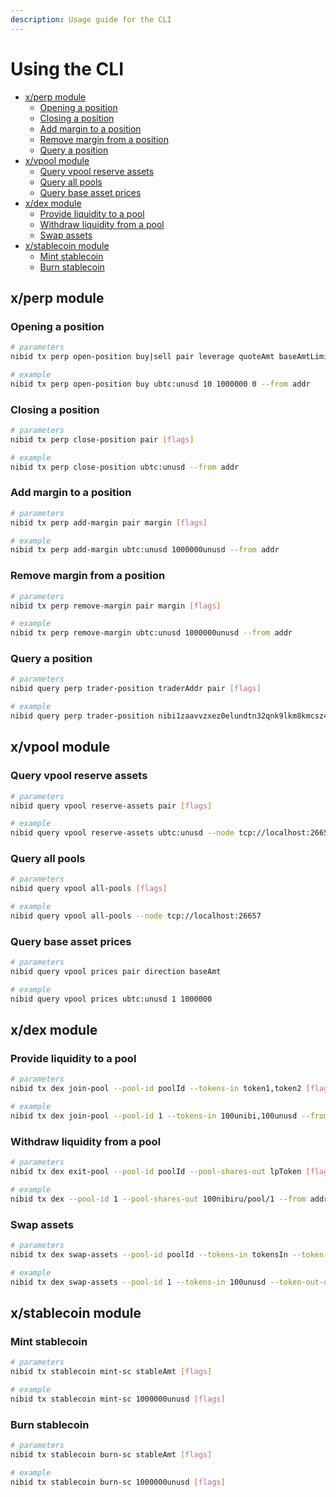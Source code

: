 ```yaml
---
description: Usage guide for the CLI
---
```


# Using the CLI                   <!-- omit in toc -->

- [x/perp module](#xperp-module)
  - [Opening a position](#opening-a-position)
  - [Closing a position](#closing-a-position)
  - [Add margin to a position](#add-margin-to-a-position)
  - [Remove margin from a position](#remove-margin-from-a-position)
  - [Query a position](#query-a-position)
- [x/vpool module](#xvpool-module)
  - [Query vpool reserve assets](#query-vpool-reserve-assets)
  - [Query all pools](#query-all-pools)
  - [Query base asset prices](#query-base-asset-prices)
- [x/dex module](#xdex-module)
  - [Provide liquidity to a pool](#provide-liquidity-to-a-pool)
  - [Withdraw liquidity from a pool](#withdraw-liquidity-from-a-pool)
  - [Swap assets](#swap-assets)
- [x/stablecoin module](#xstablecoin-module)
  - [Mint stablecoin](#mint-stablecoin)
  - [Burn stablecoin](#burn-stablecoin)

## x/perp module

### Opening a position

```bash
# parameters
nibid tx perp open-position buy|sell pair leverage quoteAmt baseAmtLimit [flags]

# example
nibid tx perp open-position buy ubtc:unusd 10 1000000 0 --from addr
```

### Closing a position

```bash
# parameters
nibid tx perp close-position pair [flags]

# example
nibid tx perp close-position ubtc:unusd --from addr
```

### Add margin to a position

```bash
# parameters
nibid tx perp add-margin pair margin [flags]

# example
nibid tx perp add-margin ubtc:unusd 1000000unusd --from addr
```

### Remove margin from a position

```bash
# parameters
nibid tx perp remove-margin pair margin [flags]

# example
nibid tx perp remove-margin ubtc:unusd 1000000unusd --from addr
```

### Query a position

```bash
# parameters
nibid query perp trader-position traderAddr pair [flags]

# example
nibid query perp trader-position nibi1zaavvzxez0elundtn32qnk9lkm8kmcsz44g7xl ubtc:unusd --node tcp://localhost:26657
```

## x/vpool module

### Query vpool reserve assets

```bash
# parameters
nibid query vpool reserve-assets pair [flags]

# example
nibid query vpool reserve-assets ubtc:unusd --node tcp://localhost:26657
```

### Query all pools

```bash
# parameters
nibid query vpool all-pools [flags]

# example
nibid query vpool all-pools --node tcp://localhost:26657
```

### Query base asset prices

```bash
# parameters
nibid query vpool prices pair direction baseAmt

# example
nibid query vpool prices ubtc:unusd 1 1000000
```

## x/dex module

### Provide liquidity to a pool

```bash
# parameters
nibid tx dex join-pool --pool-id poolId --tokens-in token1,token2 [flags]

# example
nibid tx dex join-pool --pool-id 1 --tokens-in 100unibi,100unusd --from addr
```

### Withdraw liquidity from a pool

```bash
# parameters
nibid tx dex exit-pool --pool-id poolId --pool-shares-out lpToken [flags]

# example
nibid tx dex --pool-id 1 --pool-shares-out 100nibiru/pool/1 --from addr
```

### Swap assets

```bash
# parameters
nibid tx dex swap-assets --pool-id poolId --tokens-in tokensIn --token-out-denom tokenOutDenom [flags]

# example
nibid tx dex swap-assets --pool-id 1 --tokens-in 100unusd --token-out-denom unibi --from addr
```

## x/stablecoin module

### Mint stablecoin

```bash
# parameters
nibid tx stablecoin mint-sc stableAmt [flags]

# example
nibid tx stablecoin mint-sc 1000000unusd [flags]
```

### Burn stablecoin

```bash
# parameters
nibid tx stablecoin burn-sc stableAmt [flags]

# example
nibid tx stablecoin burn-sc 1000000unusd [flags]
```

